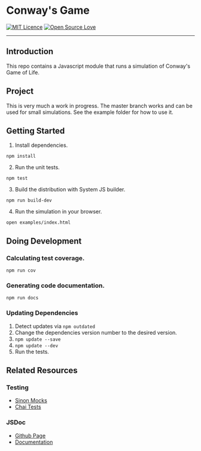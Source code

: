 # Conway's Game
[![MIT Licence](https://badges.frapsoft.com/os/mit/mit.png?v=103)](https://opensource.org/licenses/mit-license.php)
[![Open Source Love](https://badges.frapsoft.com/os/v3/open-source.png?v=103)](https://github.com/ellerbrock/open-source-badges/)
- - -
## Introduction
This repo contains a Javascript module that runs a simulation of Conway's 
Game of Life. 

## Project
This is very much a work in progress. The master branch works and can be used for small simulations. See the example folder for how to use it.

## Getting Started
1. Install dependencies.
```shell
npm install
```

2. Run the unit tests.
```shell
npm test
```

3. Build the distribution with System JS builder.
```shell
npm run build-dev
```

4. Run the simulation in your browser.
```shell
open examples/index.html
```

## Doing Development
### Calculating test coverage.
```shell
npm run cov
```

### Generating code documentation.
```shell 
npm run docs
```

### Updating Dependencies
1. Detect updates via `npm outdated`
2. Change the dependencies version number to the desired version.
3. `npm update --save`
4. `npm update --dev`
5. Run the tests.

## Related Resources
### Testing
* [Sinon Mocks](http://sinonjs.org/)
* [Chai Tests](http://chaijs.com/)

### JSDoc
* [Github Page](https://github.com/jsdoc3/jsdoc)
* [Documentation](http://usejsdoc.org)